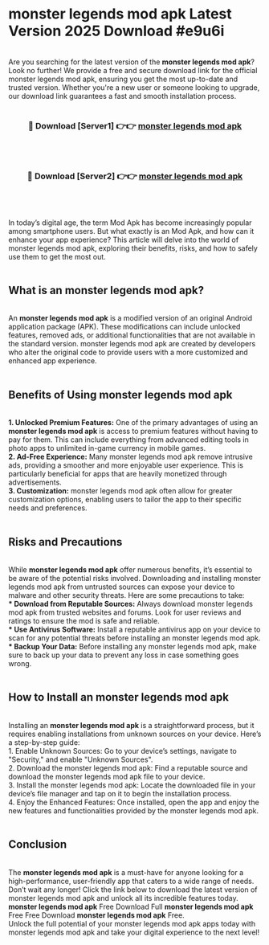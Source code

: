 # monster legends mod apk Latest Version 2025 Download #e9u6i<br>
<br>
Are you searching for the latest version of the <strong>monster legends mod apk</strong>? Look no further! We provide a free and secure download link for the official monster legends mod apk, ensuring you get the most up-to-date and trusted version. Whether you're a new user or someone looking to upgrade, our download link guarantees a fast and smooth installation process.
<br>
<br>
<div align="center">
<h3>🔴 Download [Server1] 👉👉 <a href="https://modyolo.store/monster_legends_mod_apk">monster legends mod apk</a></h3><br>
<br>
<h3>🔴 Download [Server2] 👉👉 <a href="https://modyolo.store/=monster_legends_mod_apk">monster legends mod apk</a></h3><br>
</div>
<br>
<br>
In today’s digital age, the term Mod Apk has become increasingly popular among smartphone users. But what exactly is an Mod Apk, and how can it enhance your app experience? This article will delve into the world of monster legends mod apk, exploring their benefits, risks, and how to safely use them to get the most out.
<br>
<br>
<h2>What is an monster legends mod apk?</h2>
<br>
An <strong>monster legends mod apk</strong> is a modified version of an original Android application package (APK). These modifications can include unlocked features, removed ads, or additional functionalities that are not available in the standard version. monster legends mod apk are created by developers who alter the original code to provide users with a more customized and enhanced app experience.
<br>
<br>
<h2>Benefits of Using monster legends mod apk</h2>
<br>
<strong> 1. Unlocked Premium Features:</strong> One of the primary advantages of using an <strong>monster legends mod apk</strong> is access to premium features without having to pay for them. This can include everything from advanced editing tools in photo apps to unlimited in-game currency in mobile games.
<br>
<strong> 2. Ad-Free Experience:</strong> Many monster legends mod apk remove intrusive ads, providing a smoother and more enjoyable user experience. This is particularly beneficial for apps that are heavily monetized through advertisements.
<br>
<strong> 3. Customization:</strong> monster legends mod apk often allow for greater customization options, enabling users to tailor the app to their specific needs and preferences.
<br>
<br>
<h2>Risks and Precautions</h2>
<br>
While <strong>monster legends mod apk</strong> offer numerous benefits, it’s essential to be aware of the potential risks involved. Downloading and installing monster legends mod apk from untrusted sources can expose your device to malware and other security threats. Here are some precautions to take:
<br>
<strong> * Download from Reputable Sources:</strong> Always download monster legends mod apk from trusted websites and forums. Look for user reviews and ratings to ensure the mod is safe and reliable.
<br>
<strong> * Use Antivirus Software:</strong> Install a reputable antivirus app on your device to scan for any potential threats before installing an monster legends mod apk.
<br>
<strong> * Backup Your Data:</strong> Before installing any monster legends mod apk, make sure to back up your data to prevent any loss in case something goes wrong.
<br>
<br>
<h2>How to Install an monster legends mod apk</h2>
<br>
Installing an <strong>monster legends mod apk</strong> is a straightforward process, but it requires enabling installations from unknown sources on your device. Here’s a step-by-step guide:
<br>
 1. Enable Unknown Sources: Go to your device’s settings, navigate to "Security," and enable "Unknown Sources".
<br>
 2. Download the monster legends mod apk: Find a reputable source and download the monster legends mod apk file to your device.
<br>
 3. Install the monster legends mod apk: Locate the downloaded file in your device’s file manager and tap on it to begin the installation process.
<br>
 4. Enjoy the Enhanced Features: Once installed, open the app and enjoy the new features and functionalities provided by the monster legends mod apk.
<br>
<br>
<h2><strong>Conclusion</strong></h2>
<br>
The <strong>monster legends mod apk</strong> is a must-have for anyone looking for a high-performance, user-friendly app that caters to a wide range of needs. Don’t wait any longer! Click the link below to download the latest version of monster legends mod apk and unlock all its incredible features today.
<br>
<strong>monster legends mod apk</strong> Free Download Full <strong>monster legends mod apk</strong> Free Free Download <strong>monster legends mod apk</strong> Free.
<br>
Unlock the full potential of your monster legends mod apk apps today with monster legends mod apk and take your digital experience to the next level!

